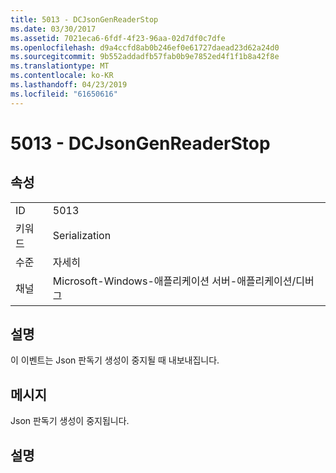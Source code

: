 ```yaml
---
title: 5013 - DCJsonGenReaderStop
ms.date: 03/30/2017
ms.assetid: 7021eca6-6fdf-4f23-96aa-02d7df0c7dfe
ms.openlocfilehash: d9a4ccfd8ab0b246ef0e61727daead23d62a24d0
ms.sourcegitcommit: 9b552addadfb57fab0b9e7852ed4f1f1b8a42f8e
ms.translationtype: MT
ms.contentlocale: ko-KR
ms.lasthandoff: 04/23/2019
ms.locfileid: "61650616"
---
```

# <a name="5013---dcjsongenreaderstop"></a>5013 - DCJsonGenReaderStop
## <a name="properties"></a>속성  
  
|||  
|-|-|  
|ID|5013|  
|키워드|Serialization|  
|수준|자세히|  
|채널|Microsoft-Windows-애플리케이션 서버-애플리케이션/디버그|  
  
## <a name="description"></a>설명  
 이 이벤트는 Json 판독기 생성이 중지될 때 내보내집니다.  
  
## <a name="message"></a>메시지  
 Json 판독기 생성이 중지됩니다.  
  
## <a name="details"></a>설명
